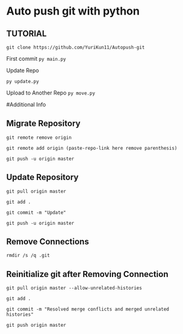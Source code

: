 # Auto push git with python


## TUTORIAL
`git clone https://github.com/YuriKun11/Autopush-git`

First commit
`py main.py`

Update Repo

`py update.py`

Upload to Another Repo
`py move.py`


#Additional Info

## Migrate Repository
`git remote remove origin`

`git remote add origin (paste-repo-link here remove parenthesis)` 

`git push -u origin master`

## Update Repository
`git pull origin master`

`git add .`

`git commit -m "Update"`

`git push -u origin master`

## Remove Connections 
`rmdir /s /q .git`


## Reinitialize git after Removing Connection
`git pull origin master --allow-unrelated-histories`

`git add .`

`git commit -m "Resolved merge conflicts and merged unrelated histories"`

`git push origin master`
